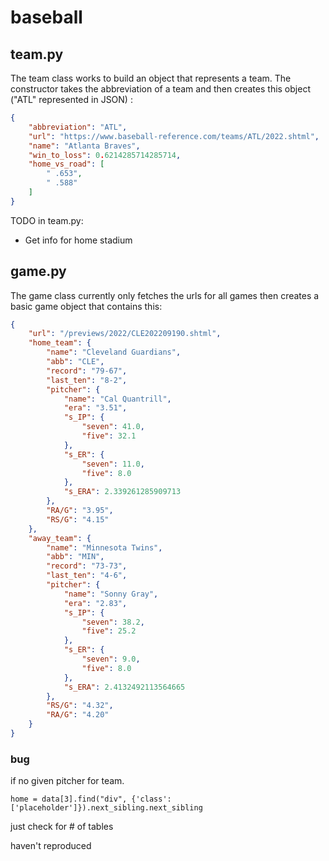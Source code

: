 # baseball

## team.py

The team class works to build an object that represents a team. The constructor takes the abbreviation of a team and then creates this object ("ATL" represented in JSON) : 

```json
{
    "abbreviation": "ATL",
    "url": "https://www.baseball-reference.com/teams/ATL/2022.shtml",
    "name": "Atlanta Braves",
    "win_to_loss": 0.6214285714285714,
    "home_vs_road": [
        " .653",
        " .588"
    ]
}
```

TODO in team.py:
- Get info for home stadium

## game.py

The game class currently only fetches the urls for all games then creates a basic game object that contains this:  

```json
{
    "url": "/previews/2022/CLE202209190.shtml",
    "home_team": {
        "name": "Cleveland Guardians",
        "abb": "CLE",
        "record": "79-67",
        "last_ten": "8-2",
        "pitcher": {
            "name": "Cal Quantrill",
            "era": "3.51",
            "s_IP": {
                "seven": 41.0,
                "five": 32.1
            },
            "s_ER": {
                "seven": 11.0,
                "five": 8.0
            },
            "s_ERA": 2.339261285909713
        },
        "RA/G": "3.95",
        "RS/G": "4.15"
    },
    "away_team": {
        "name": "Minnesota Twins",
        "abb": "MIN",
        "record": "73-73",
        "last_ten": "4-6",
        "pitcher": {
            "name": "Sonny Gray",
            "era": "2.83",
            "s_IP": {
                "seven": 38.2,
                "five": 25.2
            },
            "s_ER": {
                "seven": 9.0,
                "five": 8.0
            },
            "s_ERA": 2.4132492113564665
        },
        "RS/G": "4.32",
        "RA/G": "4.20"
    }
}
```

### bug

if no given pitcher for team. 

```
home = data[3].find("div", {'class': ['placeholder']}).next_sibling.next_sibling
```

just check for # of tables

haven't reproduced
